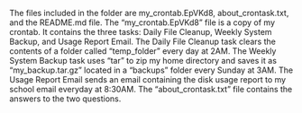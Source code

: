The files included in the folder are my_crontab.EpVKd8, about_crontask.txt, and the README.md file.
The “my_crontab.EpVKd8” file is a copy of my crontab. It contains the three tasks: Daily File Cleanup, Weekly System Backup, and Usage Report Email. The Daily File Cleanup task clears the contents of a folder called “temp_folder” every day at 2AM. The Weekly System Backup task uses “tar” to zip my home directory and saves it as “my_backup.tar.gz” located in a “backups” folder every Sunday at 3AM. The Usage Report Email sends an email containing the disk usage report to my school email everyday at 8:30AM.
The “about_crontask.txt” file contains the answers to the two questions.

